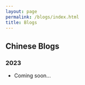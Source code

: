 ```yaml
---
layout: page
permalink: /blogs/index.html
title: Blogs
---
```


## Chinese Blogs

### 2023

- Coming soon...

<br>

